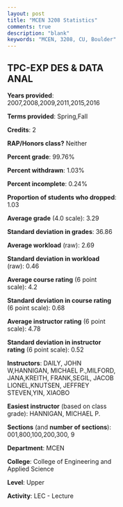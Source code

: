 ```yaml
---
layout: post
title: "MCEN 3208 Statistics"
comments: true
description: "blank"
keywords: "MCEN, 3208, CU, Boulder"
--- 
```

<head>
<script src="https://ajax.googleapis.com/ajax/libs/jquery/2.1.3/jquery.min.js"></script>
<script src="https://dl.dropboxusercontent.com/s/pc42nxpaw1ea4o9/highcharts.js?dl=0"></script>
<!-- <script src="../assets/js/highcharts.js"></script> -->
<style type="text/css">@font-face {
	font-family: "Bebas Neue";
	src: url(https://www.filehosting.org/file/details/544349/BebasNeue%20Regular.otf) format("opentype");
	}
	h1.Bebas { 
		font-family: "Bebas Neue", Verdana, Tahoma;
	}
</style>
</head>
<body>
	<div id="container" style="float: right; width: 45%; height: 88%; margin-left: 2.5%; margin-right: 2.5%;"></div>
	<script language="JavaScript">
		$(document).ready(function() {
		var chart = {type: 'column'};
		var title = {text: 'Grade Distribution'};
		var xAxis = {categories: ['A','B','C','D','F'],crosshair: true};
		var yAxis = {min: 0,title: {text: 'Percentage'}};
		var tooltip = {headerFormat: '<center><b><span style="font-size:20px">{point.key}</span></b></center>',
		               pointFormat: '<td style="padding:0"><b>{point.y:.1f}%</b></td>',
		               footerFormat: '</table>',shared: true,useHTML: true};
		var plotOptions = {column: {pointPadding: 0.0,borderWidth: 0}};  
		var credits = {enabled: false};var series= [{name: 'Percent',data: [35.42,46.18,14.76,2.43,1.22,]}];
		var json = {};
		json.chart = chart;
		json.title = title;
		json.tooltip = tooltip;
		json.xAxis = xAxis;
		json.yAxis = yAxis;  
		json.series = series;
		json.plotOptions = plotOptions;  
		json.credits = credits;
		$('#container').highcharts(json);
	});
	</script>
</body>
			   
## TPC-EXP DES & DATA ANAL

**Years provided**: 2007,2008,2009,2011,2015,2016

**Terms provided**: Spring,Fall

**Credits**: 2

**RAP/Honors class?** Neither

**Percent grade**: 99.76%

**Percent withdrawn**: 1.03%

**Percent incomplete**: 0.24%

**Proportion of students who dropped**: 1.03

**Average grade** (4.0 scale): 3.29

**Standard deviation in grades**: 36.86

**Average workload** (raw): 2.69

**Standard deviation in workload** (raw): 0.46

**Average course rating** (6 point scale): 4.2

**Standard deviation in course rating** (6 point scale): 0.68

**Average instructor rating** (6 point scale): 4.78

**Standard deviation in instructor rating** (6 point scale): 0.52

**Instructors**: DAILY, JOHN W,HANNIGAN, MICHAEL P.,MILFORD, JANA,KREITH, FRANK,SEGIL, JACOB LIONEL,KNUTSEN, JEFFREY STEVEN,YIN, XIAOBO

**Easiest instructor** (based on class grade): HANNIGAN, MICHAEL P.

**Sections** (and **number of sections**): 001,800,100,200,300, 9

**Department**: MCEN

**College**: College of Engineering and Applied Science

**Level**: Upper

**Activity**: LEC - Lecture